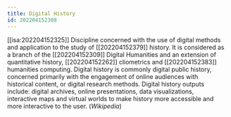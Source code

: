 ```yaml
---
title: Digital History
id: 202204152308
---
```


[[isa:202204152325]] Discipline concerned with the use of digital methods and application to the study of [[202204152379]] history. It is considered as a branch of the [[202204152309]] Digital Humanities and an extension of quantitative history, [[202204152262]] cliometrics and [[202204152383]] humanities computing. Digital history is commonly digital public history, concerned primarily with the engagement of online audiences with historical content, or digital research methods. Digital history outputs include: digital archives, online presentations, data visualizations, interactive maps and virtual worlds to make history more accessible and more interactive to the user. (*Wikipedia*)

